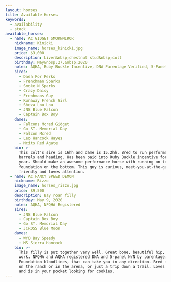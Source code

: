 ```yaml
---
layout: horses
title: Available Horses
keywords:
  - availability
  - stock
available_horses:
  - name: AC GIDGET SMOKNMIROR
    nickname: Kinicki
    image_name: horses_kinicki.jpg
    price: $3,000
    description: Liver&nbsp;chestnut stud&nbsp;colt
    birthday: May&nbsp;27,&nbsp;2020
    notes: AQHA, Ruby Buckle Incentive, DNA Parentage Verified, 5-Panel&nbsp;N/N
    sires:
      - Dash For Perks
      - Frenchman Sparks
      - Smoke N Sparks
      - Crazy Daisy
      - Frenhmans Guy
      - Runaway French Girl
      - Sheza Lou Lou
      - JNS Blue Falcon
      - Captain Box Boy
    dames:
      - Falcons Mcred Gidget
      - Go ST. Memorial Day
      - Falcon Mcred
      - Leo Hancock Hayes
      - Mcits Red Agate
    bio: >-
      This colt's sire is 16hh and dame is 15.2hh. Bred to run performance, i.e.
      barrels and heading. Has been paid into Ruby Buckle incentive for his first
      year. Should make an awesome performance horse with running on top and
      foundation on the bottom. This guy is curious, meet-you-at-the-gate
      friendly and loves attention.
  - name: AC FANCY SPEED DEMON
    nickname: Rizzo
    image_name: horses_rizzo.jpg
    price: $9,500
    description: Bay roan filly
    birthday: May 9, 2020
    notes: AQHA, NFQHA Registered
    sires:
      - JNS Blue Falcon
      - Captain Box Boy
      - Go ST. Memorial Day
      - JCROSS Blue Moon
    dames:
      - WYO Bay Speedy
      - MS Sierra Hancock
    bio: >-
      This filly is put together very well. Great bone, beautiful hip, built to
      work. NFQHA and AQHA registered DNA and 5-panel N/N by parentage.
      Foundation bloodlines, that can take you in any direction. Bred for a job
      on the ranch or in the arena, or just a trip down a trail. Loves attention
      and is in your pocket looking for cookies.
---
```

